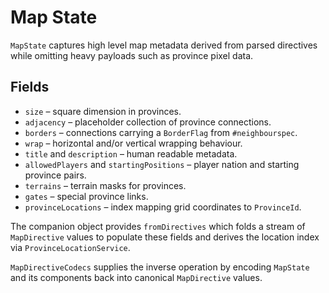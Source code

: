 # Map State

`MapState` captures high level map metadata derived from parsed directives while omitting heavy payloads such as province pixel data.

## Fields
- `size` – square dimension in provinces.
- `adjacency` – placeholder collection of province connections.
- `borders` – connections carrying a `BorderFlag` from `#neighbourspec`.
- `wrap` – horizontal and/or vertical wrapping behaviour.
- `title` and `description` – human readable metadata.
- `allowedPlayers` and `startingPositions` – player nation and starting province pairs.
- `terrains` – terrain masks for provinces.
- `gates` – special province links.
- `provinceLocations` – index mapping grid coordinates to `ProvinceId`.

The companion object provides `fromDirectives` which folds a stream of `MapDirective` values to populate these fields and
derives the location index via `ProvinceLocationService`.

`MapDirectiveCodecs` supplies the inverse operation by encoding `MapState` and its components back into canonical `MapDirective` values.
